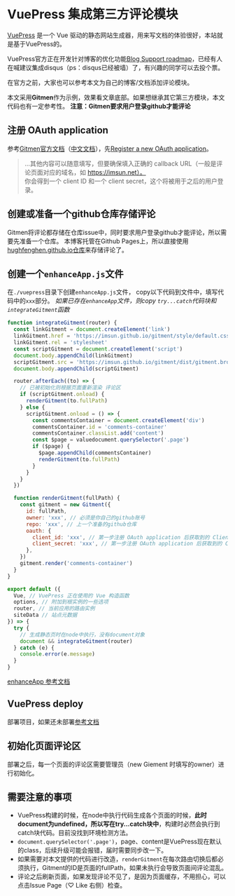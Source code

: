 # VuePress 集成第三方评论模块

[VuePress](https://vuepress.vuejs.org/) 是一个 Vue 驱动的静态网站生成器，用来写文档的体验很好，本站就是基于VuePress的。

VuePress官方正在开发针对博客的优化功能[Blog Support roadmap](https://github.com/vuejs/vuepress/issues/36)，已经有人在喊建议集成disqus（ps：disqus已经被墙）了，有兴趣的同学可以去投个票。  

在官方之前，大家也可以参考本文为自己的博客/文档添加评论模块。

本文采用**Gitmen**作为示例，效果看文章底部。如果想继承其它第三方模块，本文代码也有一定参考性。
**注意：Gitmen要求用户登录github才能评论**

## 注册 OAuth application
参考[Gitmen官方文档](https://github.com/imsun/gitment)（[中文文档](https://imsun.net/posts/gitment-introduction/)），先[Register a new OAuth application](https://github.com/settings/applications/new)。  

> ...其他内容可以随意填写，但要确保填入正确的 callback URL（一般是评论页面对应的域名，如 https://imsun.net）。  
你会得到一个 client ID 和一个 client secret，这个将被用于之后的用户登录。

## 创建或准备一个github仓库存储评论
Gitmen将评论都存储在仓库issue中，同时要求用户登录github才能评论，所以需要先准备一个仓库。
本博客托管在Github Pages上，所以直接使用[hughfenghen.github.io仓库](https://github.com/hughfenghen/hughfenghen.github.io)来存储评论了。

## 创建一个`enhanceApp.js`文件
在`./vuepress`目录下创建`enhanceApp.js`文件，
copy以下代码到文件中，填写代码中的`xxx`部分。
*如果已存在`enhanceApp`文件，则copy `try...catch`代码块和`integrateGitment`函数*

```js
function integrateGitment(router) {
  const linkGitment = document.createElement('link')
  linkGitment.href = 'https://imsun.github.io/gitment/style/default.css'
  linkGitment.rel = 'stylesheet'
  const scriptGitment = document.createElement('script')
  document.body.appendChild(linkGitment)
  scriptGitment.src = 'https://imsun.github.io/gitment/dist/gitment.browser.js'
  document.body.appendChild(scriptGitment)

  router.afterEach((to) => {
    // 已被初始化则根据页面重新渲染 评论区
    if (scriptGitment.onload) {
      renderGitment(to.fullPath)
    } else {
      scriptGitment.onload = () => {
        const commentsContainer = document.createElement('div')
        commentsContainer.id = 'comments-container'
        commentsContainer.classList.add('content')
        const $page = valuedocument.querySelector('.page')
        if ($page) {
          $page.appendChild(commentsContainer)
          renderGitment(to.fullPath)
        }
      }
    }
  })

  function renderGitment(fullPath) {
    const gitment = new Gitment({
      id: fullPath,
      owner: 'xxx', // 必须是你自己的github账号
      repo: 'xxx', // 上一个准备的github仓库
      oauth: {
        client_id: 'xxx', // 第一步注册 OAuth application 后获取到的 Client ID
        client_secret: 'xxx', // 第一步注册 OAuth application 后获取到的 Clien Secret
      },
    })
    gitment.render('comments-container')
  }
}

export default ({
  Vue, // VuePress 正在使用的 Vue 构造函数
  options, // 附加到根实例的一些选项
  router, // 当前应用的路由实例
  siteData // 站点元数据
}) => {
  try {
    // 生成静态页时在node中执行，没有document对象
    document && integrateGitment(router)
  } catch (e) {
    console.error(e.message)
  }
}
```

[enhanceApp 参考文档](https://vuepress.vuejs.org/zh/guide/basic-config.html#%E4%B8%BB%E9%A2%98%E9%85%8D%E7%BD%AE)

## VuePress deploy
部署项目，如果还未部署[参考文档](https://vuepress.vuejs.org/zh/guide/deploy.html#github-pages)

## 初始化页面评论区
部署之后，每一个页面的评论区需要管理员（new Giement 时填写的owner）进行初始化。

## 需要注意的事项
* VuePress构建的时候，在node中执行代码生成各个页面的时候，**此时document为undefined，所以写在try...catch块中**，构建时必然会执行到catch块代码。目前没找到环境检测方法。
* `document.querySelector('.page')`，page、content是VuePress现在默认的class，后续升级可能会报错，届时需要同步改一下。
* 如果需要对本文提供的代码进行改造，`renderGitment`在每次路由切换后都必须执行，Gitment的ID是页面的fullPath，如果未执行会导致页面间评论混乱。
* 评论之后刷新页面，如果发现评论不见了，是因为页面缓存，不用担心，可以点击Issue Page（♡ Like 右侧）检查。
